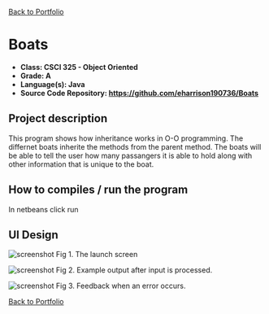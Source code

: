 [Back to Portfolio](./)

Boats
===============

-   **Class: CSCI 325 - Object Oriented** 
-   **Grade: A**
-   **Language(s): Java**
-   **Source Code Repository: https://github.com/eharrison190736/Boats**

## Project description
This program shows how inheritance works in O-O programming. The differnet boats inherite the methods from the parent method. The boats will be able to tell the user how many passangers it is able to hold along with other information that is unique to the boat. 

## How to compiles / run the program
In netbeans click run

## UI Design



![screenshot](images/Screenshots7.png)
Fig 1. The launch screen

![screenshot](images/dummy_thumbnail.jpg)
Fig 2. Example output after input is processed.

![screenshot](images/dummy_thumbnail.jpg)
Fig 3. Feedback when an error occurs.



[Back to Portfolio](./)
